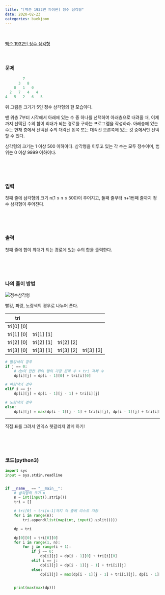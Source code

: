 ```yaml
---
title: "[백준 1932번 파이썬] 정수 삼각형"
date: 2020-02-23
categories: baekjoon
---
```


<br><br>
[백준 1932번 정수 삼각형](https://www.acmicpc.net/problem/1932)
<br><br><br>

### 문제<br>

```c
        7
      3   8
    8   1   0
  2   7   4   4
4   5   2   6   5
```

위 그림은 크기가 5인 정수 삼각형의 한 모습이다.

맨 위층 7부터 시작해서 아래에 있는 수 중 하나를 선택하여 아래층으로 내려올 때, 이제까지 선택된 수의 합이 최대가 되는 경로를 구하는 프로그램을 작성하라. 아래층에 있는 수는 현재 층에서 선택된 수의 대각선 왼쪽 또는 대각선 오른쪽에 있는 것 중에서만 선택할 수 있다.

삼각형의 크기는 1 이상 500 이하이다. 삼각형을 이루고 있는 각 수는 모두 정수이며, 범위는 0 이상 9999 이하이다.

<br><br><br>

### 입력<br>

첫째 줄에 삼각형의 크기 n(1 ≤ n ≤ 500)이 주어지고, 둘째 줄부터 n+1번째 줄까지 정수 삼각형이 주어진다.


<br><br><br>

### 출력<br>

첫째 줄에 합이 최대가 되는 경로에 있는 수의 합을 출력한다.

<br><br><br>

### 나의 풀이 방법<br>

![정수삼각형](https://user-images.githubusercontent.com/45346786/109384479-61bb7b80-7930-11eb-9b77-fc09010b7416.PNG)

빨강, 파랑, 노랑색의 경우로 나누어 푼다.

|    tri     |            |            |            |
| :--------: | :--------: | :--------: | :--------: |
| tri[0] [0] |            |            |            |
| tri[1] [0] | tri[1] [1] |            |            |
| tri[2] [0] | tri[2] [1] | tri[2] [2] |            |
| tri[3] [0] | tri[3] [1] | tri[3] [2] | tri[3] [3] |

```python
# 빨강색의 경우
if j == 0:
    # dp의 한칸 위의 행의 가장 왼쪽 수 + tri 자체 수
	dp[i][j] = dp[i - 1][0] + tri[i][0]
```

```python
# 파랑색의 경우
elif i == j:
	dp[i][j] = dp[i - 1][j - 1] + tri[i][j]
```

```python
# 노랑색의 경우
else:
	dp[i][j] = max(dp[i - 1][j - 1] + tri[i][j], dp[i - 1][j] + tri[i][j])
```

*************************************************************************************************

직접 표를 그려서 인덱스 헷갈리지 않게 하기!

<br><br><br>


### 코드(python3)
```python
import sys
input = sys.stdin.readline


if __name__ == "__main__":
    # 삼각형의 크기 n
    n = int(input().strip())
    tri = []

    # tri[0] ~ tri[n-1]까지 각 줄에 리스트 저장
    for i in range(n):
        tri.append(list(map(int, input().split())))

    dp = tri

    dp[0][0] = tri[0][0]
    for i in range(1, n):
        for j in range(i + 1):
            if j == 0:
                dp[i][j] = dp[i - 1][0] + tri[i][0]
            elif i == j:
                dp[i][j] = dp[i - 1][j - 1] + tri[i][j]
            else:
                dp[i][j] = max(dp[i - 1][j - 1] + tri[i][j], dp[i - 1][j] + tri[i][j])


    print(max(max(dp)))
```
